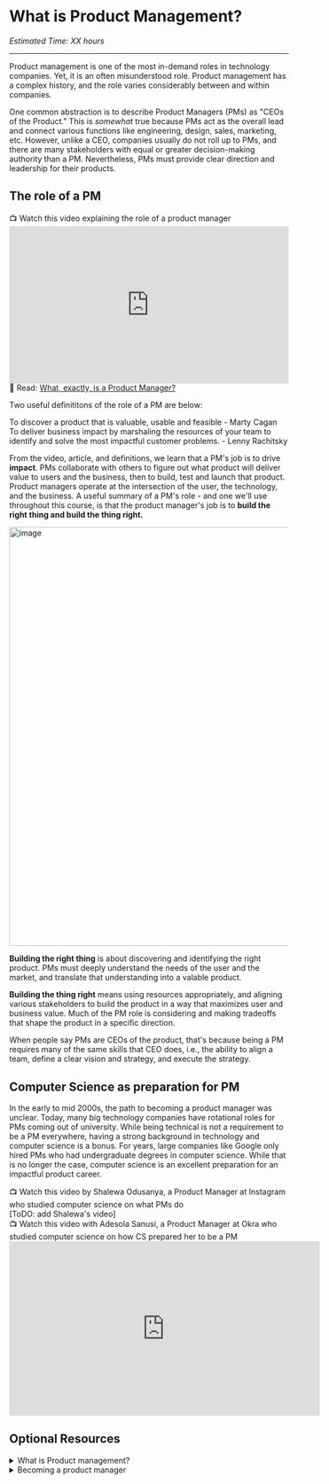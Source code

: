 # What is Product Management?

*Estimated Time: XX hours*

---

Product management is one of the most in-demand roles in technology companies. Yet, it is an often misunderstood role. Product management has a complex history, and the role varies considerably between and within companies. 

One common abstraction is to describe Product Managers (PMs) as "CEOs of the Product." This is _somewhat_ true because PMs act as the overall lead and connect various functions like engineering, design, sales, marketing, etc. However, unlike a CEO, companies usually do not roll up to PMs, and there are many stakeholders with equal or greater decision-making authority than a PM. Nevertheless, PMs must provide clear direction and leadership for their products. 

## The role of a PM
<aside>
📺 Watch this video explaining the role of a product manager
</aside>

<div style="position: relative; padding-bottom: 56.25%; height: 0;"><iframe src="https://www.youtube.com/embed/yUOC-Y0f5ZQ" title="YouTube video player" frameborder="0" allow="accelerometer; autoplay; clipboard-write; encrypted-media; gyroscope; picture-in-picture" allowfullscreen style="position: absolute; top: 0; left: 0; width: 100%; height: 100%;"></iframe></div>

<aside>
📖 Read: 
 <a href="https://www.mindtheproduct.com/what-exactly-is-a-product-manager/" target="_blank"> What, exactly, is a Product Manager?</a>

</aside>

 
Two useful definititons of the role of a PM are below: 

 
<aside>
  To discover a product that is valuable, usable and feasible - Marty Cagan
</aside>

<aside>
  To deliver business impact by marshaling the resources of your team to identify and solve the most impactful customer problems. - Lenny Rachitsky
</aside>

From the video, article, and definitions, we learn that a PM's job is to drive **impact**. PMs collaborate with others to figure out what product will deliver value to users and the business, then to build, test and launch that product. Product managers operate at the intersection of the user, the technology, and the business. A useful summary of a PM's role - and one we'll use throughout this course, is that the product manager's job is to **build the right thing and build the thing right.**

 <img width="756" alt="image" src="https://user-images.githubusercontent.com/1774663/198885557-7b79b0d7-5535-462c-88a7-c5b07fd1a0da.png">


**Building the right thing** is about discovering and identifying the right product. PMs must deeply understand the needs of the user and the market, and translate that understanding into a valable product. 

**Building the thing right** means using resources appropriately, and aligning various stakeholders to build the product in a way that maximizes user and business value. Much of the PM role is considering and making tradeoffs that shape the product in a specific direction. 

When people say PMs are CEOs of the product, that's because being a PM requires many of the same skills that CEO does, i.e., the ability to align a team, define a clear vision and strategy, and execute the strategy. 


## Computer Science as preparation for PM
In the early to mid 2000s, the path to becoming a product manager was unclear. Today, many big technology companies have rotational roles for PMs coming out of university. While being technical is not a requirement to be a PM everywhere, having a strong background in technology and computer science is a bonus. For years,  large companies like Google only hired PMs who had undergraduate degrees in computer science. While that is no longer the case, computer science is an excellent preparation for an impactful product career. 

<aside>
📺 Watch this video by Shalewa Odusanya, a Product Manager at Instagram who studied computer science on what PMs do
</aside>
[ToDO: add Shalewa's video]


<aside>
📺 Watch this video with Adesola Sanusi, a Product Manager at Okra who studied computer science on how CS prepared her to be a PM
</aside>
<iframe width="560" height="315" src="https://www.youtube.com/embed/-RmrHkTA0Jg" title="YouTube video player" frameborder="0" allow="accelerometer; autoplay; clipboard-write; encrypted-media; gyroscope; picture-in-picture" allowfullscreen></iframe>

## Optional Resources

<details>
<summary>What is Product management?</summary>
<a href="https://www.lennysnewsletter.com/p/what-is-product-management", target="_blank">What is Product Management?</a><br>
<a href="https://medium.com/@bfgmartin/what-is-a-product-manager-ce0efdcf114c", target="_blank">What is a Product Manager?</a>
</details>

<details>
 <summary>Becoming a product manager</summary>
 <a href="https://builtin.com/product/how-become-product-manager", target="_blank">How to Become a Product Manager (According to 3 Experts Who Are)</a><br>
</details>
